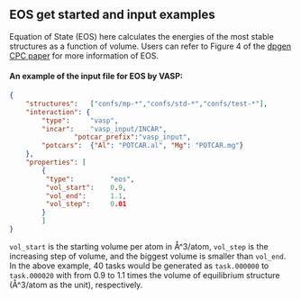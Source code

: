 ## EOS get started and input examples

Equation of State (EOS) here calculates the energies of the most stable structures as a function of volume. Users can refer to Figure 4 of the [dpgen CPC paper](https://www.sciencedirect.com/science/article/pii/S001046552030045X?via%3Dihub) for more information of EOS.

#### An example of the input file for EOS by VASP:

```json
{
	"structures":	["confs/mp-*","confs/std-*","confs/test-*"],
	"interaction": {
		"type":		"vasp",
		"incar":	"vasp_input/INCAR",
                "potcar_prefix":"vasp_input",
		"potcars":	{"Al": "POTCAR.al", "Mg": "POTCAR.mg"}
	},
	"properties": [
        {
         "type":         "eos",
         "vol_start":    0.9,
         "vol_end":      1.1,
         "vol_step":     0.01
        }
        ]
}
```

`vol_start` is the starting volume per atom in Å^3/atom, `vol_step` is the increasing step of volume, and the biggest volume is smaller than `vol_end`. In the above example, 40 tasks would be generated as `task.000000` to `task.000020` with from 0.9 to 1.1 times the volume of equilibrium structure (Å^3/atom as the unit), respectively.
